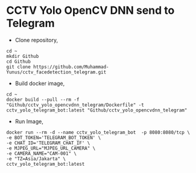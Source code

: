 # CCTV Yolo OpenCV DNN send to Telegram 

- Clone repository,

```
cd ~
mkdir Github
cd Github
git clone https://github.com/Muhammad-Yunus/cctv_facedetection_telegram.git
```
- Build docker image,

```
cd ~
docker build --pull --rm -f "Github/cctv_yolo_opencvdnn_telegram/Dockerfile" -t cctv_yolo_telegram_bot:latest "Github/cctv_yolo_opencvdnn_telegram"
```
- Run Image, 
```
docker run --rm -d --name cctv_yolo_telegram_bot  -p 8080:8080/tcp \
-e BOT_TOKEN='TELEGRAM_BOT_TOKEN' \
-e CHAT_ID='TELEGRAM_CHAT_IF' \
-e MJPEG_URL="MJPEG_URL_CAMERA" \
-e CAMERA_NAME="CAM-001" \
-e "TZ=Asia/Jakarta" \
cctv_yolo_telegram_bot:latest

```